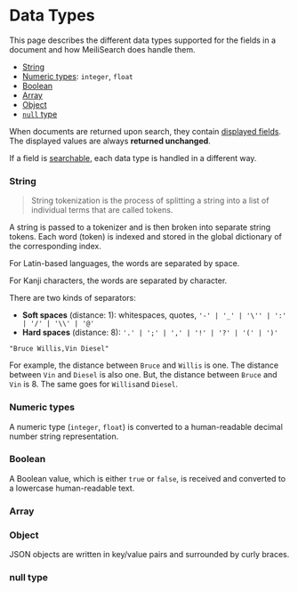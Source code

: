 # Data Types

This page describes the different data types supported for the fields in a document and how MeiliSearch does handle them.

- [String](/guides/advanced_guides/datatypes.md#string)
- [Numeric types](/guides/advanced_guides/datatypes.md#numeric-types): `integer`, `float`
- [Boolean](/guides/advanced_guides/datatypes.md#boolean)
- [Array](/guides/advanced_guides/datatypes.md#array)
- [Object](/guides/advanced_guides/datatypes.md#object)
- [`null` type](/guides/advanced_guides/datatypes.md#null-type)

When documents are returned upon search, they contain [displayed fields](/guides/advanced_guides/field_properties.md#displayed-fields). The displayed values are always **returned unchanged**.

If a field is [searchable](/guides/advanced_guides/field_properties.md#searchable-fields), each data type is handled in a different way.

### String

> String tokenization is the process of splitting a string into a list of individual terms that are called tokens.

A string is passed to a tokenizer and is then broken into separate string tokens. Each word (token) is indexed and stored in the global dictionary of the corresponding index.

For Latin-based languages, the words are separated by space.

For Kanji characters, the words are separated by character.

There are two kinds of separators:
- **Soft spaces** (distance: 1): whitespaces, quotes, `'-' | '_' | '\'' | ':' | '/' | '\\' | '@'`
- **Hard spaces** (distance: 8): `'.' | ';' | ',' | '!' | '?' | '(' | ')'`

```
"Bruce Willis,Vin Diesel"
```
For example, the distance between `Bruce` and `Willis` is one. The distance between `Vin` and `Diesel` is also one. But, the distance between `Bruce` and `Vin` is 8. The same goes for `Willis`and `Diesel`.

### Numeric types

A numeric type (`integer`, `float`) is converted to a human-readable decimal number string representation.

### Boolean

A Boolean value, which is either `true` or `false`, is received and converted to a lowercase human-readable text.

### Array

### Object

JSON objects are written in key/value pairs and surrounded by curly braces.

### null type
